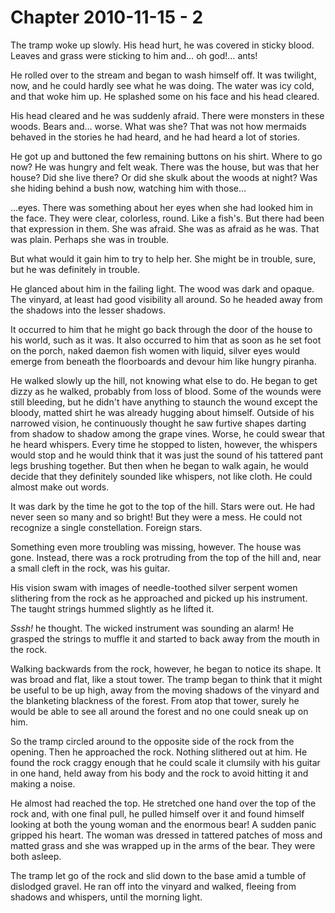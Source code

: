 # Chapter 2010-11-15 - 2

The tramp woke up slowly. His head hurt, he was covered in sticky blood.
Leaves and grass were sticking to him and… oh god!… ants!

He rolled over to the stream and began to wash himself off. It was
twilight, now, and he could hardly see what he was doing. The water was
icy cold, and that woke him up. He splashed some on his face and his
head cleared.

His head cleared and he was suddenly afraid. There were monsters in
these woods. Bears and… worse. What was she? That was not how mermaids
behaved in the stories he had heard, and he had heard a lot of stories.

He got up and buttoned the few remaining buttons on his shirt. Where
to go now? He was hungry and felt weak. There was the house, but was
that her house? Did she live there? Or did she skulk about the woods at
night? Was she hiding behind a bush now, watching him with those…

…eyes. There was something about her eyes when she had looked him in
the face. They were clear, colorless, round. Like a fish's. But there
had been that expression in them. She was afraid. She was as afraid as
he was. That was plain. Perhaps she was in trouble.

But what would it gain him to try to help her. She might be in trouble,
sure, but he was definitely in trouble.

He glanced about him in the failing light. The wood was dark and opaque.
The vinyard, at least had good visibility all around. So he headed away
from the shadows into the lesser shadows.

It occurred to him that he might go back through the door of the house
to his world, such as it was. It also occurred to him that as soon as he
set foot on the porch, naked daemon fish women with liquid, silver eyes
would emerge from beneath the floorboards and devour him like hungry
piranha.

He walked slowly up the hill, not knowing what else to do. He began to
get dizzy as he walked, probably from loss of blood. Some of the wounds
were still bleeding, but he didn't have anything to staunch the wound
except the bloody, matted shirt he was already hugging about himself.
Outside of his narrowed vision, he continuously thought he saw furtive
shapes darting from shadow to shadow among the grape vines. Worse, he
could swear that he heard whispers. Every time he stopped to listen,
however, the whispers would stop and he would think that it was just
the sound of his tattered pant legs brushing together. But then when he
began to walk again, he would decide that they definitely sounded like
whispers, not like cloth. He could almost make out words.

It was dark by the time he got to the top of the hill.  Stars were out.
He had never seen so many and so bright!  But they were a mess.  He could
not recognize a single constellation.  Foreign stars.

Something even more troubling was missing, however.  The house was gone.
Instead, there was a rock protruding from the top of the hill and, near
a small cleft in the rock, was his guitar.

His vision swam with images of needle-toothed silver serpent women
slithering from the rock as he approached and picked up his instrument.
The taught strings hummed slightly as he lifted it.

*Sssh!* he thought.  The wicked instrument was sounding an alarm!  He
grasped the strings to muffle it and started to back away from the
mouth in the rock.

Walking backwards from the rock, however, he began to notice its shape.
It was broad and flat, like a stout tower.  The tramp began to think
that it might be useful to be up high, away from the moving shadows
of the vinyard and the blanketing blackness of the forest.  From
atop that tower, surely he would be able to see all around the forest
and no one could sneak up on him.

So the tramp circled around to the opposite side of the rock from the
opening.  Then he approached the rock.  Nothing slithered out at him.
He found the rock craggy enough that he could scale it clumsily with
his guitar in one hand, held away from his body and the rock to avoid
hitting it and making a noise.

He almost had reached the top.  He stretched one hand over the top of
the rock and, with one final pull, he pulled himself over it and found
himself looking at both the young woman and the enormous bear!  A
sudden panic gripped his heart.  The woman was dressed in tattered patches
of moss and matted grass and she was wrapped up in the arms of the bear.
They were both asleep.

The tramp let go of the rock and slid down to the base amid a tumble of
dislodged gravel.  He ran off into the vinyard and walked, fleeing from
shadows and whispers, until the morning light.
